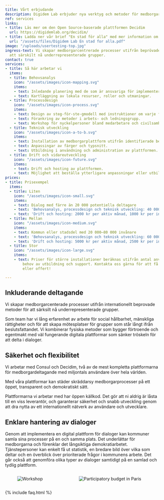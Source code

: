 ```yaml
---
title: Vårt erbjudande
description: Digidem Lab erbjuder nya verktyg och metoder för medborgardeltagande.
ref: services
links:
- title: Läs mer om den Open Source-baserade plattformen Decidim
  url: https://digidemlab.org/decidim/
- title: Ladda ner vår brief "En stad för alla" med mer information om  hur vi jobbar.
  url: "/assets/files/Digidem Lab En stad for alla.pdf"
image: "/uploads/usertesting-top.jpg"
ingress-text: Vi skapar medborgarcentrerade processer utifrån beprövade metoder för
  att särskilt nå underrepresenterade grupper.
contact: true
services:
- title: Så här arbetar vi
  items:
  - title: Behovsanalys
    icon: "/assets/images/icon-mapping.svg"
    items:
    - text: Inledande planering med de som är ansvariga för implementeringen.
    - text: Kartläggning av lokala resurser, roller och utmaningar.
  - title: Processdesign
    icon: "/assets/images/icon-process.svg"
    items:
    - text: Design av steg-för-ste-gmodell med instruktioner om varje fas.
    - text: Förankring av metoder i arbets- och ledningsgrupp.
    - text: Workshop för nyckelpersoner bland medarbetare och civilsamhälle.
  - title: Teknisk utveckling
    icon: "/assets/images/icon-a-to-b.svg"
    items:
    - text: Installation av medborgarplattform utifrån identifierade behov.
    - text: Anpassingar av färger och typsnitt.
    - text: Utbildning i användning och administration av plattformen.
  - title: Drift och vidareutveckling
    icon: "/assets/images/icon-future.svg"
    items:
    - text: Drift och hosting av plattformen.
    - text: Möjlighet att beställa ytterligare anpassningar eller utbildningar.
prices:
- title: Prisexempel
  items:
  - title: Liten
    icon: "/assets/images/icon-small.svg"
    items:
    - text: Dialog med färre än 20 000 potentiella deltagare
    - text: 'Behovsanalys, processdesign och teknisk utveckling: 40 000 kr'
    - text: 'Drift och hosting: 2000 kr per aktiv månad, 1000 kr per inaktiv månad'
  - title: Mellan
    icon: "/assets/images/icon-medium.svg"
    items:
    - text: Kommun eller stadsdel med 20 000–80 000 invånare
    - text: 'Behovsanalys, processdesign och teknisk utveckling: 60 000 kr'
    - text: 'Drift och hosting: 5000 kr per aktiv månad, 2500 kr per inaktiv månad.'
  - title: Stor
    icon: "/assets/images/icon-large.svg"
    items:
    - text: Priser för större installa­tioner beräknas utifrån antal ­användare och
        behov av utbildning och support. Kontakta oss gärna för att få en prisuppskattning
        eller offert!

---
```

## Inkluderande deltagande
Vi skapar medborgarcenterade processer utifrån internationellt beprovade metoder för att särksilt nå underrepresenterade grupper.

Som team har vi lång erfarenhet av arbete för social hållbarhet, mänskliga rättigheter och för att skapa mötesplatser för grupper som står långt ifrån beslutsfattandet.
Vi kombinerar fysiska metoder som bygger förtroende och egentmakt med väl fungerande digitala plattformar som sänker tröskeln för att delta i dialoger.

## Säkerhet och flexibilitet
Vi arbetar med Consul och Decidim, två av de mest kompletta plattformarna för medborgardeltagande med miljontals användare över hela världen.

Med våra plattformar kan städer skräddarsy medborgarprocesser på ett öppet, transparent och demokratiskt sätt.

Plattformarna vi arbetar med har öppen källkod. Det gör att ni aldrig är låsta till en viss leverantör, och garanterar säkerhet och snabb utveckling genom att dra nytta av ett internationellt nätverk av användare och utvecklare.

## Enklare hantering av dialoger
Genom att implementera en digital plattform för dialoger kan kommuner samla sina processer på en och samma plats. Det underlättar för medborgarna och förenklar det långsiktiga demokratiarbetet.
Tjänstepersoner kan enkelt få ut statistik, en bredare bild över vilka som deltar och en överblick över prioriterade frågor i kommunens arbete. Det går också att genomföra olika typer av dialoger samtidigt på en samlad och tydlig plattform.

<!--
<figure class="image is-2by1">
  <img src="{{site.baseurl}}/uploads/usertesting.jpg" alt="Usertesting of Consul">
</figure>
-->
<div class="columns">
  <div class="column">
    <figure class="image is-3by2">
      <img src="{{site.baseurl}}/uploads/workshop.jpg" alt="Workshop">
    </figure>
  </div>
  <div class="column">
    <figure class="image is-3by2">
      <img src="{{site.baseurl}}/uploads/paris2.jpg" alt="Participatory budget in Paris">
    </figure>
  </div>
</div>

{% include faq.html %}